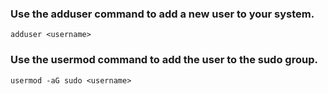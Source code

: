 ### Use the adduser command to add a new user to your system.
```
adduser <username>
```
### Use the usermod command to add the user to the sudo group.
```
usermod -aG sudo <username>
```
